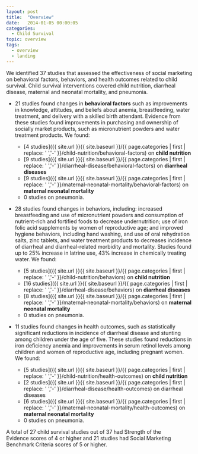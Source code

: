 ```yaml
---
layout: post
title:  "Overview"
date:   2014-01-05 00:00:05
categories: 
  - Child Survival
topic: overview
tags:       
  - overview
  - landing
---
```


We identified 37 studies that assessed the effectiveness of social marketing on behavioral factors, behaviors, and health outcomes related to child survival.  Child survival interventions covered child nutrition, diarrheal disease, maternal and neonatal mortality, and pneumonia. 

- 21 studies found changes in **behavioral factors** such as improvements in knowledge, attitudes, and beliefs about anemia, breastfeeding, water treatment, and delivery with a skilled birth attendant.  Evidence from these studies found improvements in purchasing and ownership of socially market products, such as micronutrient powders and water treatment products. We found:

  - [4 studies]({{ site.url }}{{ site.baseurl }}/{{ page.categories | first | replace: ' ','-' }}/child-nutrition/behavioral-factors) on **child nutrition**
  - [9 studies]({{ site.url }}{{ site.baseurl }}/{{ page.categories | first | replace: ' ','-' }}/diarrheal-disease/behavioral-factors) on **diarrheal diseases**
  - [9 studies]({{ site.url }}{{ site.baseurl }}/{{ page.categories | first | replace: ' ','-' }}/maternal-neonatal-mortality/behavioral-factors) on **maternal neonatal mortality**
  - 0 studies on pneumonia.

- 28 studies found changes in behaviors, including: increased breastfeeding and use of micronutrient powders and consumption of nutrient-rich and fortified foods to decrease undernutrition; use of iron folic acid supplements by women of reproductive age; and improved hygiene behaviors, including hand washing, and use of oral rehydration salts, zinc tablets, and water treatment products to decreases incidence of diarrheal and diarrheal-related morbidity and mortality. Studies found up to 25% increase in latrine use, 43% increase in chemically treating water. We found:

  - [5 studies]({{ site.url }}{{ site.baseurl }}/{{ page.categories | first | replace: ' ','-' }}/child-nutrition/behaviors) on **child nutrition**
  - [16 studies]({{ site.url }}{{ site.baseurl }}/{{ page.categories | first | replace: ' ','-' }}/diarrheal-disease/behaviors) on **diarrheal diseases**
  - [8 studies]({{ site.url }}{{ site.baseurl }}/{{ page.categories | first | replace: ' ','-' }}/maternal-neonatal-mortality/behaviors) on **maternal neonatal mortality**
  - 0 studies on pneumonia.

- 11 studies found changes in health outcomes, such as statistically significant reductions in incidence of diarrheal disease and stunting among children under the age of five.  These studies found reductions in iron deficiency anemia and improvements in serum retinol levels among children and women of reproductive age, including pregnant women. We found:

  - [5 studies]({{ site.url }}{{ site.baseurl }}/{{ page.categories | first | replace: ' ','-' }}/child-nutrition/health-outcomes) on **child nutrition**
  - [2 studies]({{ site.url }}{{ site.baseurl }}/{{ page.categories | first | replace: ' ','-' }}/diarrheal-disease/health-outcomes) on  diarrheal diseases
  - [6 studies]({{ site.url }}{{ site.baseurl }}/{{ page.categories | first | replace: ' ','-' }}/maternal-neonatal-mortality/health-outcomes) on **maternal neonatal mortality**
  - 0 studies on pneumonia.

A total of 27 child survival studies out of 37 had Strength of the Evidence scores of 4 or higher and 21 studies had Social Marketing Benchmark Criteria scores of 5 or higher.